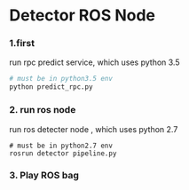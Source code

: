 # Detector ROS Node

### 1.first
 
 run rpc predict service, which uses python 3.5
 
```sh
# must be in python3.5 env
python predict_rpc.py
```

### 2. run ros node

run ros detecter node , which uses python 2.7

```buildoutcfg
# must be in python2.7 env
rosrun detector pipeline.py
```

### 3. Play ROS bag
